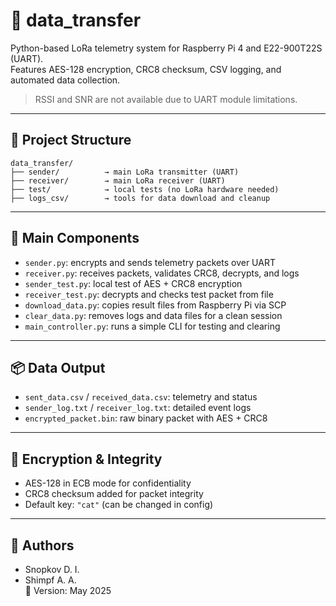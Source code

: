 # 📡 data_transfer

Python-based LoRa telemetry system for Raspberry Pi 4 and E22-900T22S (UART).  
Features AES-128 encryption, CRC8 checksum, CSV logging, and automated data collection.

> RSSI and SNR are not available due to UART module limitations.

---

## 📁 Project Structure

```
data_transfer/
├── sender/          → main LoRa transmitter (UART)
├── receiver/        → main LoRa receiver (UART)
├── test/            → local tests (no LoRa hardware needed)
├── logs_csv/        → tools for data download and cleanup
```

---

## 🔧 Main Components

- `sender.py`: encrypts and sends telemetry packets over UART
- `receiver.py`: receives packets, validates CRC8, decrypts, and logs
- `sender_test.py`: local test of AES + CRC8 encryption
- `receiver_test.py`: decrypts and checks test packet from file
- `download_data.py`: copies result files from Raspberry Pi via SCP
- `clear_data.py`: removes logs and data files for a clean session
- `main_controller.py`: runs a simple CLI for testing and clearing

---

## 📦 Data Output

- `sent_data.csv` / `received_data.csv`: telemetry and status
- `sender_log.txt` / `receiver_log.txt`: detailed event logs
- `encrypted_packet.bin`: raw binary packet with AES + CRC8

---

## 🔐 Encryption & Integrity

- AES-128 in ECB mode for confidentiality
- CRC8 checksum added for packet integrity
- Default key: `"cat"` (can be changed in config)

---

## 👥 Authors

- Snopkov D. I.  
- Shimpf A. A.  
📅 Version: May 2025

